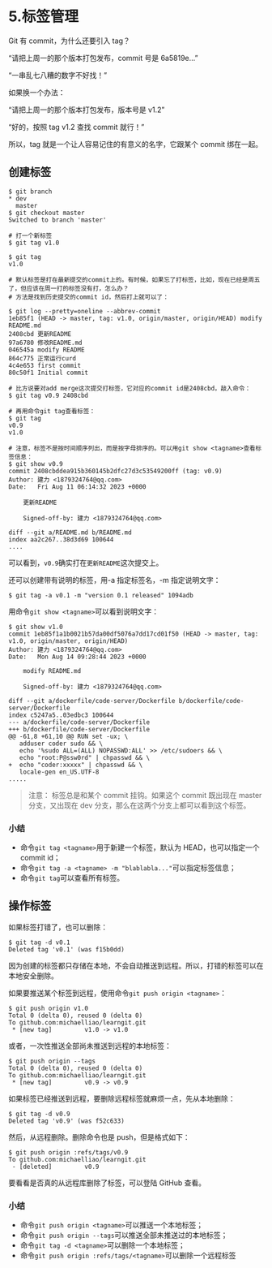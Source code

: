 # 5.标签管理

Git 有 commit，为什么还要引入 tag？

“请把上周一的那个版本打包发布，commit 号是 6a5819e…”

“一串乱七八糟的数字不好找！”

如果换一个办法：

“请把上周一的那个版本打包发布，版本号是 v1.2”

“好的，按照 tag v1.2 查找 commit 就行！”

所以，tag 就是一个让人容易记住的有意义的名字，它跟某个 commit 绑在一起。

## 创建标签

```shell
$ git branch
* dev
  master
$ git checkout master
Switched to branch 'master'

# 打一个新标签
$ git tag v1.0

$ git tag
v1.0

# 默认标签是打在最新提交的commit上的。有时候，如果忘了打标签，比如，现在已经是周五了，但应该在周一打的标签没有打，怎么办？
# 方法是找到历史提交的commit id，然后打上就可以了：

$ git log --pretty=oneline --abbrev-commit
1eb85f1 (HEAD -> master, tag: v1.0, origin/master, origin/HEAD) modify README.md
2408cbd 更新README
97a6780 修改README.md
046545a modify README
864c775 正常运行curd
4c4e653 first commit
80c50f1 Initial commit

# 比方说要对add merge这次提交打标签，它对应的commit id是2408cbd，敲入命令：
$ git tag v0.9 2408cbd

# 再用命令git tag查看标签：
$ git tag
v0.9
v1.0

# 注意，标签不是按时间顺序列出，而是按字母排序的。可以用git show <tagname>查看标签信息：
$ git show v0.9
commit 2408cbddea915b360145b2dfc27d3c53549200ff (tag: v0.9)
Author: 建力 <1879324764@qq.com>
Date:   Fri Aug 11 06:14:32 2023 +0000

    更新README

    Signed-off-by: 建力 <1879324764@qq.com>

diff --git a/README.md b/README.md
index aa2c267..38d3d69 100644
....
```

可以看到，`v0.9`确实打在`更新README`这次提交上。

还可以创建带有说明的标签，用-a 指定标签名，-m 指定说明文字：

```shell
$ git tag -a v0.1 -m "version 0.1 released" 1094adb
```

用命令`git show <tagname>`可以看到说明文字：

```shell
$ git show v1.0
commit 1eb85f1a1b0021b57da00df5076a7dd17cd01f50 (HEAD -> master, tag: v1.0, origin/master, origin/HEAD)
Author: 建力 <1879324764@qq.com>
Date:   Mon Aug 14 09:28:44 2023 +0000

    modify README.md

    Signed-off-by: 建力 <1879324764@qq.com>

diff --git a/dockerfile/code-server/Dockerfile b/dockerfile/code-server/Dockerfile
index c5247a5..03edbc3 100644
--- a/dockerfile/code-server/Dockerfile
+++ b/dockerfile/code-server/Dockerfile
@@ -61,8 +61,10 @@ RUN set -ux; \
   adduser coder sudo && \
   echo '%sudo ALL=(ALL) NOPASSWD:ALL' >> /etc/sudoers && \
   echo "root:P@ssw0rd" | chpasswd && \
+  echo "coder:xxxxx" | chpasswd && \
   locale-gen en_US.UTF-8
.....
```

> 注意：
> 标签总是和某个 commit 挂钩。如果这个 commit 既出现在 master 分支，又出现在 dev 分支，那么在这两个分支上都可以看到这个标签。

### 小结

- 命令`git tag <tagname>`用于新建一个标签，默认为 HEAD，也可以指定一个 commit id；
- 命令`git tag -a <tagname> -m "blablabla..."`可以指定标签信息；
- 命令`git tag`可以查看所有标签。

## 操作标签

如果标签打错了，也可以删除：

```shell
$ git tag -d v0.1
Deleted tag 'v0.1' (was f15b0dd)

```

因为创建的标签都只存储在本地，不会自动推送到远程。所以，打错的标签可以在本地安全删除。

如果要推送某个标签到远程，使用命令`git push origin <tagname>`：

```shell
$ git push origin v1.0
Total 0 (delta 0), reused 0 (delta 0)
To github.com:michaelliao/learngit.git
 * [new tag]         v1.0 -> v1.0
```

或者，一次性推送全部尚未推送到远程的本地标签：

```shell
$ git push origin --tags
Total 0 (delta 0), reused 0 (delta 0)
To github.com:michaelliao/learngit.git
 * [new tag]         v0.9 -> v0.9
```

如果标签已经推送到远程，要删除远程标签就麻烦一点，先从本地删除：

```shell
$ git tag -d v0.9
Deleted tag 'v0.9' (was f52c633)
```

然后，从远程删除。删除命令也是 push，但是格式如下：

```shell
$ git push origin :refs/tags/v0.9
To github.com:michaelliao/learngit.git
 - [deleted]         v0.9
```

要看看是否真的从远程库删除了标签，可以登陆 GitHub 查看。

### 小结

- 命令`git push origin <tagname>`可以推送一个本地标签；
- 命令`git push origin --tags`可以推送全部未推送过的本地标签；
- 命令`git tag -d <tagname>`可以删除一个本地标签；
- 命令`git push origin :refs/tags/<tagname>`可以删除一个远程标签
